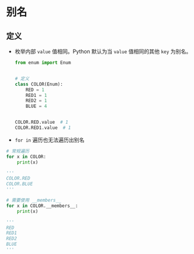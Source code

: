 # 别名

## 定义

+ 枚举内部 `value` 值相同。Python 默认为当 `value` 值相同的其他 `key` 为别名。


  ```py
  from enum import Enum


  # 定义
  class COLOR(Enum):
      RED = 1
      RED1 = 1
      RED2 = 1
      BLUE = 4


  COLOR.RED.value  # 1
  COLOR.RED1.value  # 1
  ```

+  `for in` 遍历也无法遍历出别名

  ```py
  # 常规遍历
  for x in COLOR:
      print(x)

  '''
  COLOR.RED
  COLOR.BLUE
  '''
  ```

  ```py
  # 需要使用 __members__
  for x in COLOR.__members__:
      print(x)

  '''
  RED
  RED1
  RED2
  BLUE
  '''
  ```


